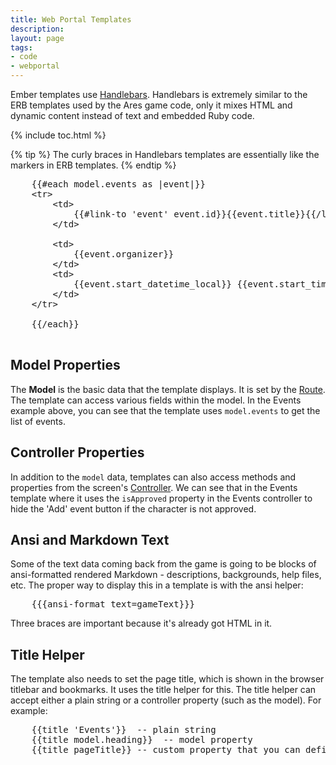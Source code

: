 ```yaml
---
title: Web Portal Templates
description: 
layout: page
tags:
- code
- webportal
---
```


Ember templates use [Handlebars](https://guides.emberjs.com/v2.18.0/templates/handlebars-basics/).  Handlebars is extremely similar to the ERB templates used by the Ares game code, only it mixes HTML and dynamic content instead of text and embedded Ruby code.

{% include toc.html %}

{% tip %} 
The curly braces in Handlebars templates are essentially like the markers in ERB templates.
{% endtip %}

<pre>
    &#x7b;&#x7b;#each model.events as |event|}}
    &lt;tr>
        &lt;td>
            &#x7b;&#x7b;#link-to 'event' event.id}}&#x7b;&#x7b;event.title}}&#x7b;&#x7b;/link-to}}
        &lt;/td>

        &lt;td>
            &#x7b;&#x7b;event.organizer}}
        &lt;/td>
        &lt;td>
            &#x7b;&#x7b;event.start_datetime_local}} &#x7b;&#x7b;event.start_time_standard}})
        &lt;/td>
    &lt;/tr>

    &#x7b;&#x7b;/each}}
    
</pre>

## Model Properties

The **Model** is the basic data that the template displays.  It is set by the [Route](/tutorials/code/web-routes.html).  The template can access various fields within the model.  In the Events example above, you can see that the template uses `model.events` to get the list of events.

## Controller Properties

In addition to the `model` data, templates can also access methods and properties from the screen's [Controller](/tutorials/code/web-controllers.html).  We can see that in the Events template where it uses the `isApproved` property in the Events controller to hide the 'Add' event button if the character is not approved.

## Ansi and Markdown Text

Some of the text data coming back from the game is going to be blocks of ansi-formatted rendered Markdown - descriptions, backgrounds, help files, etc.   The proper way to display this in a template is with the ansi helper:

<pre>
    &#x7b;&#x7b;&#x7b;ansi-format text=gameText&#x7d;&#x7d;&#x7d;
</pre>

Three braces are important because it's already got HTML in it.


## Title Helper

The template also needs to set the page title, which is shown in the browser titlebar and bookmarks.  It uses the title helper for this. The title helper can accept either a plain string or a controller property (such as the model).  For example:

<pre>
    &#x7b;&#x7b;title 'Events'&#x7d;&#x7d;  -- plain string
    &#x7b;&#x7b;title model.heading&#x7d;&#x7d;  -- model property
    &#x7b;&#x7b;title pageTitle&#x7d;&#x7d; -- custom property that you can define in the controller
</pre>